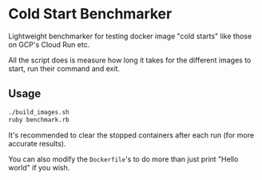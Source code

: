 # Cold Start Benchmarker

Lightweight benchmarker for testing docker image "cold starts" like those on GCP's Cloud Run etc.

All the script does is measure how long it takes for the different images to start, run their command and exit.

## Usage

```sh
./build_images.sh
ruby benchmark.rb
```

It's recommended to clear the stopped containers after each run (for more accurate results).

You can also modify the `Dockerfile`'s to do more than just print "Hello world" if you wish.
